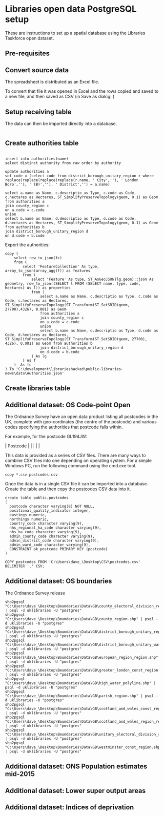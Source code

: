 # Libraries open data PostgreSQL setup

These are instructions to set up a spatial database using the Libraries Taskforce open dataset.

## Pre-requisites


## Convert source data

The spreadsheet is distributed as an Excel file.

To convert that file it was opened in Excel and the rows copied and saved to a new file, and then saved as CSV (in Save as dialog: )

## Setup receiving table

The data can then be imported directly into a database.  

```

```



## Create authorities table

```

```

```
insert into authorities(name)
select distinct authority from raw order by authority
```

```
update authorities a
set code = (select code from district_borough_unitary_region r where replace(replace(replace(replace(r.name, ' City',''), ' London Boro',''), ' (B)',''), ' District','') = a.name)
```


```
select a.name as Name, c.descriptio as Type, c.code as Code, c.hectares as Hectares, ST_SimplifyPreserveTopology(geom, 0.1) as Geom from authorities a
join county_region c
on a.code = c.code
union
select b.name as Name, d.descriptio as Type, d.code as Code, d.hectares as Hectares, ST_SimplifyPreserveTopology(geom, 0.1) as Geom from authorities b
join district_borough_unitary_region d
on d.code = b.code
```


Export the authorities:

```
copy (
	select row_to_json(fc)
	from (
		select 'FeatureCollection' As type, array_to_json(array_agg(f)) as features 
		from (
			select 'Feature' As type, ST_AsGeoJSON(lg.geom)::json As geometry, row_to_json((SELECT l FROM (SELECT name, type, code, hectares) As l)) as properties
			from (
				select a.name as Name, c.descriptio as Type, c.code as Code, c.hectares as Hectares, ST_SimplifyPreserveTopology(ST_Transform(ST_SetSRID(geom, 27700),4326), 0.001) as Geom 
				from authorities a
				join county_region c
				on a.code = c.code
				union
				select b.name as Name, d.descriptio as Type, d.code as Code, d.hectares as Hectares, ST_SimplifyPreserveTopology(ST_Transform(ST_SetSRID(geom, 27700), 4326), 0.001) as Geom from authorities b
				join district_borough_unitary_region d
				on d.code = b.code
			) As lg   
		) As f 
	)  As fc
) To 'C:\development\librarieshacked\public-libraries-news\data\Authorities.json'
```


## Create libraries table


## Additional dataset: OS Code-point Open

The Ordnance Survey have an open data product listing all postcodes in the UK, complete with geo-cordinates (the centre of the postcode) and various codes specifying the authorities that postcode falls within.

For example, for the postcode GL194JW:

| Postcode | 
|  |  |  |

This data is provided as a series of CSV files.  There are many ways to combine CSV files into one depending on operating system.  For a simple Windows PC, run the following command using the cmd.exe tool.

```
copy *.csv postcodes.csv
```

Once the data is in a single CSV file it can be imported into a database.  Create the table and then copy the postcodes CSV data into it.

```
create table public.postcodes
(
  postcode character varying(8) NOT NULL,
  positional_quality_indicator integer,
  eastings numeric,
  northings numeric,
  country_code character varying(9),
  nhs_regional_ha_code character varying(9),
  nhs_ha_code character varying(9),
  admin_county_code character varying(9),
  admin_district_code character varying(9),
  admin_ward_code character varying(9),
  CONSTRAINT pk_postcode PRIMARY KEY (postcode)
)
```

```
COPY postcodes FROM 'C:\Users\dave_\Desktop\CSV\postcodes.csv' DELIMITER ',' CSV;
```

## Additional dataset: OS boundaries

The Ordnance Survey release 


```
shp2pgsql "C:\Users\dave_\Desktop\Boundaries\Data\GB\county_electoral_division_region.shp" | psql -d uklibraries -U "postgres"
shp2pgsql "C:\Users\dave_\Desktop\Boundaries\Data\GB\county_region.shp" | psql -d uklibraries -U "postgres"
shp2pgsql "C:\Users\dave_\Desktop\Boundaries\Data\GB\district_borough_unitary_region.shp" | psql -d uklibraries -U "postgres"
shp2pgsql "C:\Users\dave_\Desktop\Boundaries\Data\GB\district_borough_unitary_ward_region.shp" | psql -d uklibraries -U "postgres"
shp2pgsql "C:\Users\dave_\Desktop\Boundaries\Data\GB\european_region_region.shp" | psql -d uklibraries -U "postgres"
shp2pgsql "C:\Users\dave_\Desktop\Boundaries\Data\GB\greater_london_const_region.shp" | psql -d uklibraries -U "postgres"
shp2pgsql "C:\Users\dave_\Desktop\Boundaries\Data\GB\high_water_polyline.shp" | psql -d uklibraries -U "postgres"
shp2pgsql "C:\Users\dave_\Desktop\Boundaries\Data\GB\parish_region.shp" | psql -d uklibraries -U "postgres"
shp2pgsql "C:\Users\dave_\Desktop\Boundaries\Data\GB\scotland_and_wales_const_region.shp" | psql -d uklibraries -U "postgres"
shp2pgsql "C:\Users\dave_\Desktop\Boundaries\Data\GB\scotland_and_wales_region_region.shp" | psql -d uklibraries -U "postgres"
shp2pgsql "C:\Users\dave_\Desktop\Boundaries\Data\GB\unitary_electoral_division_region.shp" | psql -d uklibraries -U "postgres"
shp2pgsql "C:\Users\dave_\Desktop\Boundaries\Data\GB\westminster_const_region.shp" | psql -d uklibraries -U "postgres"
```

## Additional dataset: ONS Population estimates mid-2015


## Additional dataset: Lower super output areas



## Additional dataset: Indices of deprivation